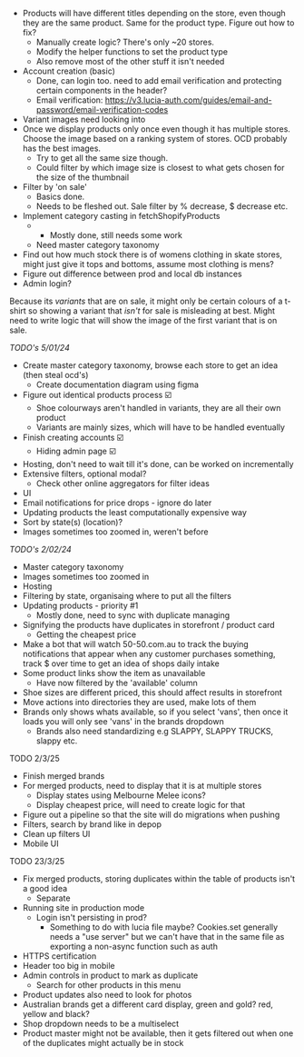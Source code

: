 - Products will have different titles depending on the store, even though they are the same product. Same for the product type. Figure out how to fix?
	- Manually create logic? There's only ~20 stores. 
	- Modify the helper functions to set the product type
	- Also remove most of the other stuff it isn't needed
- Account creation (basic)
	- Done, can login too. need to add email verification and protecting certain components in the header?
	- Email verification: https://v3.lucia-auth.com/guides/email-and-password/email-verification-codes
- Variant images need looking into
- Once we display products only once even though it has multiple stores. Choose the image based on a ranking system of stores. OCD probably has the best images.
	- Try to get all the same size though.
	- Could filter by which image size is closest to what gets chosen for the size of the thumbnail
- Filter by 'on sale'
	- Basics done.
	- Needs to be fleshed out.  Sale filter by % decrease, $ decrease etc.
- Implement category casting in fetchShopifyProducts
	- - Mostly done, still needs some work
	- Need master category taxonomy
- Find out how much stock there is of womens clothing in skate stores, might just give it tops and bottoms, assume most clothing is mens?
- Figure out difference between prod and local db instances
- Admin login?


Because its *variants* that are on sale, it might only be certain colours of a t-shirt so showing a variant that *isn't* for sale is misleading at best. Might need to write logic that will show the image of the first variant that is on sale.


*TODO's 5/01/24*
- Create master category taxonomy, browse each store to get an idea (then steal ocd's)
	- Create documentation diagram using figma
- Figure out identical products process ☑️
	- Shoe colourways aren't handled in variants, they are all their own product
	- Variants are mainly sizes, which will have to be handled eventually
- Finish creating accounts ☑️
	- Hiding admin page ☑️
- Hosting, don't need to wait till it's done, can be worked on incrementally
- Extensive filters, optional modal?
	- Check other online aggregators for filter ideas
- UI
- Email notifications for price drops - ignore do later
- Updating products the least computationally expensive way
- Sort by state(s) (location)?
- Images sometimes too zoomed in, weren't before

*TODO's 2/02/24*
- Master category taxonomy
- Images sometimes too zoomed in
- Hosting
- Filtering by state, organisaing where to put all the filters
- Updating products - priority #1
	- Mostly done, need to sync with duplicate managing
- Signifying the products have duplicates in storefront / product card
	- Getting the cheapest price
- Make a bot that will watch 50-50.com.au to track the buying notifications that appear when any customer purchases something, track $ over time to get an idea of shops daily intake
- Some product links show the item as unavailable
	- Have now filtered by the 'available' column
- Shoe sizes are different priced, this should affect results in storefront
- Move actions into directories they are used, make lots of them
- Brands only shows whats available, so if you select 'vans', then once it loads you will only see 'vans' in the brands dropdown
	- Brands also need standardizing e.g SLAPPY, SLAPPY TRUCKS, slappy etc.

TODO 2/3/25
- Finish merged brands
- For merged products, need to display that it is at multiple stores
	- Display states using Melbourne Melee icons?
	- Display cheapest price, will need to create logic for that
- Figure out a pipeline so that the site will do migrations when pushing
- Filters, search by brand like in depop
- Clean up filters UI
- Mobile UI

TODO 23/3/25
- Fix merged products, storing duplicates within the table of products isn't a good idea
	- Separate
- Running site in production mode
	- Login isn't persisting in prod?
		- Something to do with lucia file maybe? Cookies.set generally needs a "use server" but we can't have that in the same file as exporting a non-async function such as auth
- HTTPS certification
- Header too big in mobile
- Admin controls in product to mark as duplicate
	- Search for other products in this menu
- Product updates also need to look for photos
- Australian brands get a different card display, green and gold? red, yellow and black?
- Shop dropdown needs to be a multiselect
- Product master might not be available, then it gets filtered out when one of the duplicates might actually be in stock